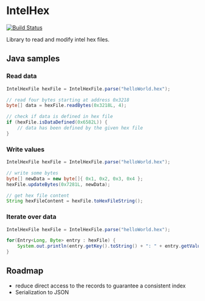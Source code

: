# IntelHex
[![Build Status](https://app.travis-ci.com/Luncher91/IntelHex.svg?branch=main)](https://app.travis-ci.com/Luncher91/IntelHex)

Library to read and modify intel hex files.

## Java samples

### Read data

```java
IntelHexFile hexFile = IntelHexFile.parse("helloWorld.hex");

// read four bytes starting at address 0x3218
byte[] data = hexFile.readBytes(0x3218L, 4);

// check if data is defined in hex file
if (hexFile.isDataDefined(0x6582L)) {
	// data has been defined by the given hex file
}
```

### Write values

```java
IntelHexFile hexFile = IntelHexFile.parse("helloWorld.hex");

// write some bytes
byte[] newData = new byte[]{ 0x1, 0x2, 0x3, 0x4 };
hexFile.updateBytes(0x7281L, newData);

// get hex file content
String hexFileContent = hexFile.toHexFileString();
```

### Iterate over data

```java
IntelHexFile hexFile = IntelHexFile.parse("helloWorld.hex");

for(Entry<Long, Byte> entry : hexFile) {
	System.out.println(entry.getKey().toString() + ": " + entry.getValue());
}
```

## Roadmap

* reduce direct access to the records to guarantee a consistent index
* Serialization to JSON
